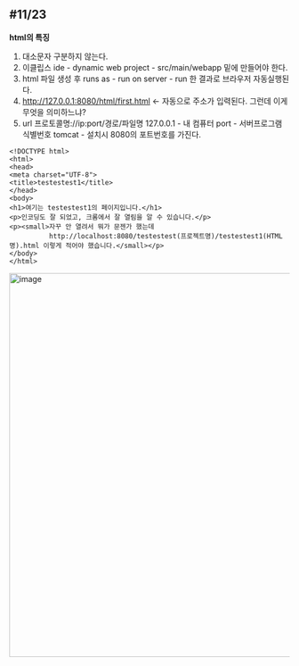 #11/23
---

**html의 특징**
1. 대소문자 구분하지 않는다. 
2. 이클립스 ide - dynamic web project - src/main/webapp 밑에 만들어야 한다.
3. html 파일 생성 후 runs as - run on server - run 한 결과로 브라우저 자동실행된다.
4. http://127.0.0.1:8080/html/first.html <- 자동으로 주소가 입력된다. 그런데 이게 무엇을 의미하느냐?
5. url
	프로토콜명://ip:port/경로/파일명
	127.0.0.1 - 내 컴퓨터
	port - 서버프로그램 식별번호
	tomcat - 설치시 8080의 포트번호를 가진다.
  
```
<!DOCTYPE html>
<html>
<head>
<meta charset="UTF-8">
<title>testestest1</title>
</head>
<body>
<h1>여기는 testestest1의 페이지입니다.</h1>
<p>인코딩도 잘 되었고, 크롬에서 잘 열림을 알 수 있습니다.</p>
<p><small>자꾸 안 열려서 뭐가 문젠가 했는데 
          http://localhost:8080/testestest(프로젝트명)/testestest1(HTML명).html 이렇게 적어야 했습니다.</small></p>
</body>
</html>
```

<img width="688" alt="image" src="https://user-images.githubusercontent.com/107450834/203529449-aed034bd-ea9e-44c2-91dd-a21b25928a80.png">

